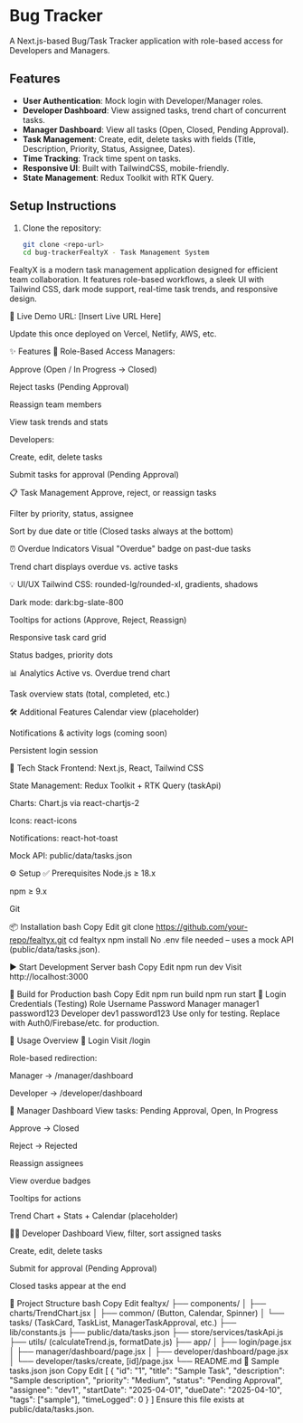 # Bug Tracker

A Next.js-based Bug/Task Tracker application with role-based access for Developers and Managers.

## Features
- **User Authentication**: Mock login with Developer/Manager roles.
- **Developer Dashboard**: View assigned tasks, trend chart of concurrent tasks.
- **Manager Dashboard**: View all tasks (Open, Closed, Pending Approval).
- **Task Management**: Create, edit, delete tasks with fields (Title, Description, Priority, Status, Assignee, Dates).
- **Time Tracking**: Track time spent on tasks.
- **Responsive UI**: Built with TailwindCSS, mobile-friendly.
- **State Management**: Redux Toolkit with RTK Query.

## Setup Instructions
1. Clone the repository:
   ```bash
   git clone <repo-url>
   cd bug-trackerFealtyX - Task Management System
FealtyX is a modern task management application designed for efficient team collaboration. It features role-based workflows, a sleek UI with Tailwind CSS, dark mode support, real-time task trends, and responsive design.

🚀 Live Demo
URL: [Insert Live URL Here] 

Update this once deployed on Vercel, Netlify, AWS, etc.

✨ Features
🔐 Role-Based Access
Managers:

Approve (Open / In Progress → Closed)

Reject tasks (Pending Approval)

Reassign team members

View task trends and stats

Developers:

Create, edit, delete tasks

Submit tasks for approval (Pending Approval)

📋 Task Management
Approve, reject, or reassign tasks

Filter by priority, status, assignee

Sort by due date or title (Closed tasks always at the bottom)

⏰ Overdue Indicators
Visual "Overdue" badge on past-due tasks

Trend chart displays overdue vs. active tasks

💡 UI/UX
Tailwind CSS: rounded-lg/rounded-xl, gradients, shadows

Dark mode: dark:bg-slate-800

Tooltips for actions (Approve, Reject, Reassign)

Responsive task card grid

Status badges, priority dots

📊 Analytics
Active vs. Overdue trend chart

Task overview stats (total, completed, etc.)

🛠 Additional Features
Calendar view (placeholder)

Notifications & activity logs (coming soon)

Persistent login session

🧰 Tech Stack
Frontend: Next.js, React, Tailwind CSS

State Management: Redux Toolkit + RTK Query (taskApi)

Charts: Chart.js via react-chartjs-2

Icons: react-icons

Notifications: react-hot-toast

Mock API: public/data/tasks.json

⚙️ Setup
✅ Prerequisites
Node.js ≥ 18.x

npm ≥ 9.x

Git

📦 Installation
bash
Copy
Edit
git clone https://github.com/your-repo/fealtyx.git
cd fealtyx
npm install
No .env file needed – uses a mock API (public/data/tasks.json).

▶️ Start Development Server
bash
Copy
Edit
npm run dev
Visit http://localhost:3000

🚀 Build for Production
bash
Copy
Edit
npm run build
npm run start
🔐 Login Credentials (Testing)
Role	Username	Password
Manager	manager1	password123
Developer	dev1	password123
Use only for testing. Replace with Auth0/Firebase/etc. for production.

🧪 Usage Overview
🔑 Login
Visit /login

Role-based redirection:

Manager → /manager/dashboard

Developer → /developer/dashboard

📂 Manager Dashboard
View tasks: Pending Approval, Open, In Progress

Approve → Closed

Reject → Rejected

Reassign assignees

View overdue badges

Tooltips for actions

Trend Chart + Stats + Calendar (placeholder)

🧑‍💻 Developer Dashboard
View, filter, sort assigned tasks

Create, edit, delete tasks

Submit for approval (Pending Approval)

Closed tasks appear at the end

📁 Project Structure
bash
Copy
Edit
fealtyx/
├── components/
│   ├── charts/TrendChart.jsx
│   ├── common/ (Button, Calendar, Spinner)
│   └── tasks/ (TaskCard, TaskList, ManagerTaskApproval, etc.)
├── lib/constants.js
├── public/data/tasks.json
├── store/services/taskApi.js
├── utils/ (calculateTrend.js, formatDate.js)
├── app/
│   ├── login/page.jsx
│   ├── manager/dashboard/page.jsx
│   ├── developer/dashboard/page.jsx
│   └── developer/tasks/create, [id]/page.jsx
└── README.md
🧾 Sample tasks.json
json
Copy
Edit
[
  {
    "id": "1",
    "title": "Sample Task",
    "description": "Sample description",
    "priority": "Medium",
    "status": "Pending Approval",
    "assignee": "dev1",
    "startDate": "2025-04-01",
    "dueDate": "2025-04-10",
    "tags": ["sample"],
    "timeLogged": 0
  }
]
Ensure this file exists at public/data/tasks.json.